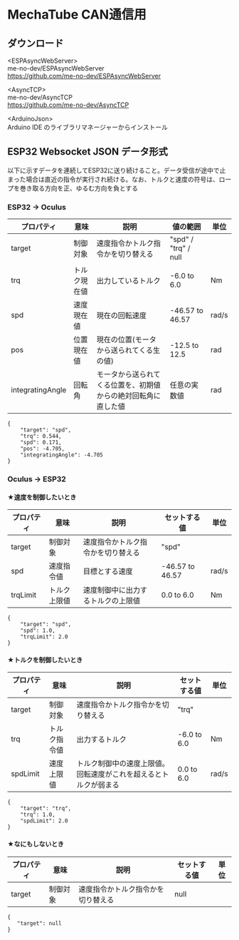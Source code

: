 # MechaTube CAN通信用

## ダウンロード

\<ESPAsyncWebServer\> <br>
me-no-dev/ESPAsyncWebServer<br>
https://github.com/me-no-dev/ESPAsyncWebServer<br>

\<AsyncTCP\> <br>
me-no-dev/AsyncTCP<br>
https://github.com/me-no-dev/AsyncTCP<br>

\<ArduinoJson\> <br>
Arduino IDE のライブラリマネージャーからインストール

## ESP32 Websocket JSON データ形式
以下に示すデータを連続してESP32に送り続けること。データ受信が途中で止まった場合は直近の指令が実行され続ける。なお、トルクと速度の符号は、ロープを巻き取る方向を正、ゆるむ方向を負とする

### ESP32 -> Oculus
|プロパティ|意味|説明|値の範囲|単位|
|---|---|---|---|---|
|target|制御対象|速度指令かトルク指令かを切り替える|"spd" / "trq" / null||
|trq|トルク現在値|出力しているトルク|-6.0 to 6.0|Nm|
|spd|速度現在値|現在の回転速度|-46.57 to 46.57|rad/s|
|pos|位置現在値|現在の位置(モータから送られてくる生の値)|-12.5 to 12.5|rad|
|integratingAngle|回転角|モータから送られてくる位置を、初期値からの絶対回転角に直した値|任意の実数値|rad
```jsonc
{
    "target": "spd",
    "trq": 0.544,
    "spd": 0.171,
    "pos": -4.705,
    "integratingAngle": -4.705
}
```

### Oculus -> ESP32
#### ★速度を制御したいとき
|プロパティ|意味|説明|セットする値|単位|
|---|---|---|---|---|
|target|制御対象|速度指令かトルク指令かを切り替える|"spd"||
|spd|速度指令値|目標とする速度|-46.57 to 46.57|rad/s|
|trqLimit|トルク上限値|速度制御中に出力するトルクの上限値|0.0 to 6.0|Nm|
```jsonc
{
    "target": "spd",
    "spd": 1.0,
    "trqLimit": 2.0
}
```

#### ★トルクを制御したいとき
|プロパティ|意味|説明|セットする値|単位|
|---|---|---|---|---|
|target|制御対象|速度指令かトルク指令かを切り替える|"trq"||
|trq|トルク指令値|出力するトルク|-6.0 to 6.0|Nm|
|spdLimit|速度上限値|トルク制御中の速度上限値。回転速度がこれを超えるとトルクが弱まる|0.0 to 6.0|rad/s|
```jsonc
{
    "target": "trq",
    "trq": 1.0,
    "spdLimit": 2.0
}
```

#### ★なにもしないとき
|プロパティ|意味|説明|セットする値|単位|
|---|---|---|---|---|
|target|制御対象|速度指令かトルク指令かを切り替える|null||
```jsonc
{
   "target": null 
}
```
